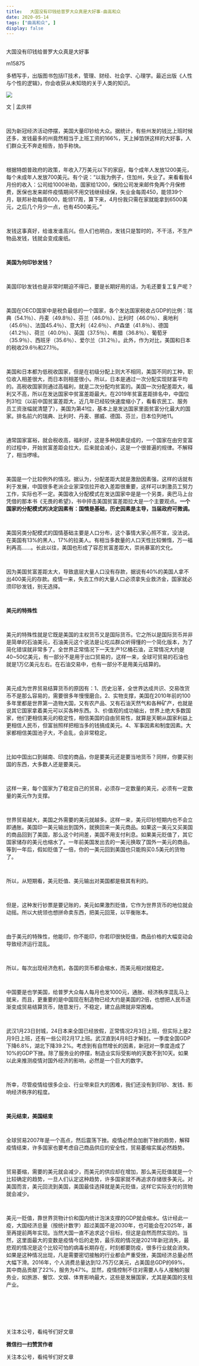 ```yaml
---
title:   大国没有印钱给普罗大众真是大好事-曲高和众
date: 2020-05-14
tags: ["曲高和众", ]
display: false
---
```



## 



大国没有印钱给普罗大众真是大好事




m15875




多栖写手，出版图书包括IT技术，管理、财经、社会学、心理学。最近出版《人性与个性的逻辑》，你会收获从未知晓的关于人类的知识。


<img class="rich_pages js_insertlocalimg" data-ratio="0.68" data-s="300,640" src="https://mmbiz.qpic.cn/mmbiz_jpg/fxGMiaL5Zj1hTkZf1obck3hTzs8lofFicEphia9IewXySHich85Kg02uIRj4WSqpK6XjGuH2gNsgqjSy5Ddgo4BwoQ/640?wx_fmt=jpeg" data-type="jpeg" data-w="400" style=""/>

文 | 孟庆祥&nbsp;

&nbsp;

因为新冠经济活动停摆，美国大量印钞给大众。据统计，有些州发的钱比上班时候还多，发钱最多的州竟然相当于上班工资的166%，天上掉馅饼这样的大好事，人们群众无不奔走相告，拍手称快。

&nbsp;

根据特朗普政府的政策，年收入7万美元以下的家庭，每个成年人发放1200美元，每个未成年人发放700美元。有个说：“以我为例子，住加州，失业了。来看看我4月份的收入：公司给1000补助，国家给1200，保险公司发来邮件免两个月保修费，医保也发来邮件疫情期间不用交钱继续续保，失业金每周450，能领39个月，联邦补助每周600，能领17周，算下来，4月份我只需在家就能拿到6500美元，之后几个月少一点，也有4500美元。”

&nbsp;

发钱这事真好，给谁发谁高兴。但人们也明白，发钱只是暂时的，不干活，不生产物品发钱，钱就会变成废纸。

&nbsp;

**美国为何印钞发钱？**

&nbsp;

美国印钞发钱也是非常时期迫不得已，要是长期好用的话，为毛还要复工复产呢？

&nbsp;

美国在OECD国家中是税负最低的一个国家，各个发达国家税收占GDP的比例：瑞典（54.1％）、丹麦（49.8％）、芬兰（46.0％）、比利时（46.0％）、奥地利（45.6％）、法国45.4％）、意大利（42.6％）、卢森堡（41.8％）、德国（41.2％）、荷兰（40.0％）、英国（37.5％）、希腊（36.8％）、葡萄牙（35.9％）、西班牙（35.6％）、爱尔兰（31.2％）。此外，作为对比，美国和日本的税收29.6％和27.1％。

&nbsp;

美国和日本都为低税收国家，但是在初级分配上则大不相同，美国不同的工种，职位收入相差很大，而日本则相差很小。所以，日本是通过一次分配实现财富平均的。高税收国家则通过高福利，就是二次分配均贫富的。美国一次分配差距大，福利又不高，所以在发达国家中贫富差距最大。在2019年贫富差距排名中，中国位列31位（以前中国贫富差距大，近几年已经较快速度缩小了，看看农民工、服务员工资涨幅就清楚了），美国为第41位，基本上是发达国家里面贫富分化最大的国家。排名前六的瑞典、比利时、丹麦、挪威、德国、芬兰，日本位列地11。

&nbsp;

通常国家富裕，就会税收高，福利好，这是多种因素促成的，一个国家在由穷变富的过程中，开始贫富差距会拉大，后来就会减小，这是一个很普遍的规律。不解释了，相当啰嗦。

&nbsp;

美国是一个比较例外的情况。据认为，分配差距大就是激励因素强，这样的话就有利于发展，中国很多老派企业家深信拉开收入差距很重要，这样可以刺激员工努力工作，实际也不一定。美国收入分配模式在发达国家中是是一个另类，奥巴马上台凭借的那本书《无畏的希望》，书中抨击美国贫富差距拉大是一个主要观点。**一个国家的分配模式的决定因素有：国情是基础，历史因素是主导，当届政府可微调。**

&nbsp;

美国另类分配模式的国情基础主要是人口分布，这个事情大家心照不宣，没法说。在美国有13%的黑人，17%的拉美人。有相当多数量的人口天性比较懒惰，万一福利再高……。长此以往，美国也形成了容忍贫富差距大，崇尚暴富的文化。

&nbsp;

因为美国贫富差距太大，导致底层大量人口没有存款，据说有40%的美国人拿不出400美元的存款。疫情一来，失去工作的大量人口必须拿失业救济金，国家就必须印钞发钱，别无选择。

&nbsp;

**美元的特殊性**

&nbsp;

美元的特殊性就是它既是美国的主权货币又是国际货币。它之所以是国际货币并非是简单的石油美元，石油美元这个说法是让吃瓜群众听得懂的一个简化版本，为了简化错误就非常多了。全世界正常情况下一天生产1亿桶石油，正常情况大约是40~50亿美元，有一部分不是用于出口贸易的，这样一来，全球可贸易的石油也就是1万亿美元左右。在石油交易中，也有一部分不是用美元结算的。

&nbsp;

美元成为世界贸易结算货币的原因有：1、历史沿革，全世界达成共识、交易改货币不是那么容易的，需要很多年慢慢磨合。2、实物支撑，美国在2010年前的100多年里都是世界第一造物大国，又有农产品、又有石油天然气和各种矿产，也就是说其它国家拿着美元可以买各种东西。3、价值观的成功输出，世界上绝大多数国家，他们更相信美元的稳定性，相信美国的自由贸易性，就算是天朝从国家利益上更相信人民币，但富翁照样把相当多的钱搞成美元。4、军事因素和制度因素。大家都相信美国池子大，不会乱，会非常稳定。

&nbsp;

比如中国出口到越南、印度的商品，你是要美元还是要当地货币？同样，你要买别国的东西，大多数人还是要美元。

&nbsp;

这样一来，每个国家为了稳定自己的贸易，必须存一定数量的美元，必须有一定数量的美元作为支撑。

&nbsp;

世界贸易越大，美国之外需要的美元就越多。这样一来，美元印钞短期内也不会立即通胀。美国印一美元输出到国外，就换回来一美元商品。如果这一美元又买美国的商品回到了美国，那么这个时间差，美国不用支付利息。如果美元贬值了，其它国家储存的美元也缩水了。一年前美国发出去的一美元换取了国外一美元的商品，等到一年后，假如贬值了一倍，你的一美元回到美国也只能购买0.5美元的货物了。

&nbsp;

所以，从短期看，美元贬值、美元输出对美国都是极其有利的。

&nbsp;

但是，这种发行钞票是要记账的，美元如果激烈贬值，它作为世界货币的地位就会动摇。所以大统领也想拼命卖东西，把美元回笼，以平衡账本。

&nbsp;

由于美元的特殊性，他能印，你不能印，你若印很快贬值，商品价格的大幅变动会导致经济运行混乱。

&nbsp;

所以，每次出现经济危机，各国的货币都会缩水，而美元相对就稳定。

&nbsp;

中国要是也学美国，给普罗大众每人每月也发1000元，通胀、经济秩序混乱马上就来，而且，更重要的是中国现在制造物已经大约是美国的2倍，也想把人民币逐渐变成贸易结算货币，随意发行，不稳定，建立品牌就非常困难。

&nbsp;

武汉1月23日封城，24日本来全国已经放假，正常情况2月3日上班，但实际上是2月9日上班，还有一些公司2月17上班。武汉直到4月8日才解封。一季度全国GDP下降6.8%，湖北下降39.2%。考虑到有自然增长的因素，新冠对一季度造成了10%的GDP下挫。除了服务业的停摆，制造业实际受影响的天数不到10天。如果以此来推测疫情对国外经济的影响，必然是一个巨大的数字。

&nbsp;

所幸，尽管疫情给很多企业、行业带来巨大的困难，我们还没有到印钞、发钱、影响经济秩序的程度。

&nbsp;

**美元结束，美国结束**

&nbsp;

全球贸易2007年是一个高点，然后震荡下挫。疫情必然会加剧下挫的趋势，解释疫情结束，许多国家也要考虑自己商品供应的安全性，贸易萎缩实属必然趋势。

&nbsp;

贸易萎缩，需要的美元就会减少，而美元的供应却在增加，那么美元贬值就是一个比较确定的趋势，一旦人们认定这种趋势，许多国家就不再追求存储很多美元。对美国而言，美元回流到美国，美国最佳选择就是美元贬值，这样它实际支付的货物就会减少。

&nbsp;

美元一贬值，靠世界货物计价和国内统计泡沫支撑的GDP就会缩水。估计经此一疫，大国经济总量（按统计数字）超过美国不是2030年，也可能会在2025年，甚至再提前两年实现。当然大国一直不追求这个目标，但这是自然而然实现的。当然，这里面最大的变数是疫情今后的走势，最乐观的情况是2021年新冠消失，最悲观的情况是这个比较可怕的病毒长期存在，时刻都要防疫，很多行业就会消失。如果是这种情况出现，凡是需要密切接触的行业都会严重受挫，美国经济总量必然大幅下滑。2016年，个人消费总量达到12.75万亿美元，占美国总GDP的69%，其中商品贡献了22%，服务为47%。显然，疫情控制不住对需要人与人接触的服务业，如旅游、餐饮、文娱、体育影响最大，这些是发展国家，尤其是美国的支柱产业。

&nbsp;

&nbsp;

&nbsp;



关注本公号，看纯爷们好文章


**微信扫一扫赞赏作者**






关注本公号，看纯爷们好文章